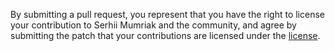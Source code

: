 By submitting a pull request, you represent that you have the right to license
your contribution to Serhii Mumriak and the community, and agree by submitting the patch
that your contributions are licensed under the [license](https://raw.githubusercontent.com/smumriak/Cuisine/main/LICENSE).
